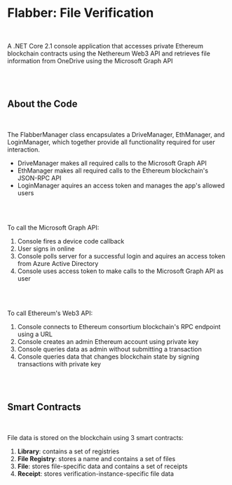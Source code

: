 Flabber: File Verification
=================

<br />

A .NET Core 2.1 console application that accesses private Ethereum blockchain contracts using the Nethereum Web3 API and retrieves file information from OneDrive using the Microsoft Graph API

<br />
<br />

About the Code
--------------

<br />

The FlabberManager class encapsulates a DriveManager, EthManager, and LoginManager, which together provide all functionality required for user interaction. 
- DriveManager makes all required calls to the Microsoft Graph API
- EthManager makes all required calls to the Ethereum blockchain's JSON-RPC API
- LoginManager aquires an access token and manages the app's allowed users

<br />
<br />

To call the Microsoft Graph API:
1. Console fires a device code callback
2. User signs in online
3. Console polls server for a successful login and aquires an access token from Azure Active Directory
4. Console uses access token to make calls to the Microsoft Graph API as user 

<br />
<br />

To call Ethereum's Web3 API:
1. Console connects to Ethereum consortium blockchain's RPC endpoint using a URL
2. Console creates an admin Ethereum account using private key
3. Console queries data as admin without submitting a transaction
4. Console queries data that changes blockchain state by signing transactions with private key

<br />
<br />

Smart Contracts
----------------

<br />

File data is stored on the blockchain using 3 smart contracts:
1. **Library**: contains a set of registries
2. **File Registry**: stores a name and contains a set of files
3. **File**: stores file-specific data and contains a set of receipts
4. **Receipt**: stores verification-instance-specific file data
